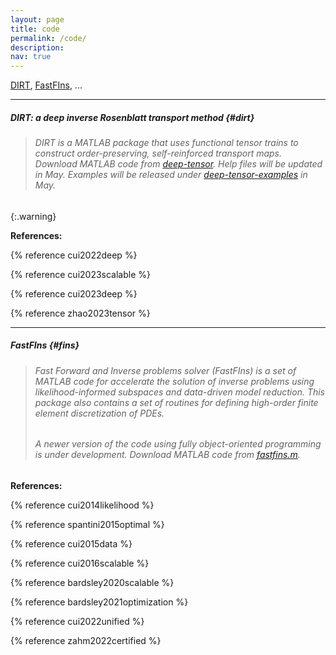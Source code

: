 ```yaml
---
layout: page
title: code
permalink: /code/
description:
nav: true
---
```


[DIRT](#dirt), [FastFIns](#fins), ...

---

##### **DIRT: a deep inverse Rosenblatt transport method** {#dirt}

> ###### DIRT is a MATLAB package that uses functional tensor trains to construct order-preserving, self-reinforced transport maps. Download MATLAB code from [deep-tensor](https://github.com/DeepTransport/deep-tensor). Help files will be updated in May. Examples will be released under [deep-tensor-examples](https://github.com/DeepTransport/deep-tensor-examples) in May.

{:.warning}

**References:**

{% reference cui2022deep %}

{% reference cui2023scalable %}

{% reference cui2023deep %}

{% reference zhao2023tensor %}
 
---

##### **FastFIns** {#fins}

> ###### Fast Forward and Inverse problems solver (FastFIns) is a set of MATLAB code for accelerate the solution of inverse problems using likelihood-informed subspaces and data-driven model reduction. This package also contains a set of routines for defining high-order finite element discretization of PDEs.
>  
> ###### A newer version of the code using fully object-oriented programming is under development. Download MATLAB code from [fastfins.m](https://github.com/fastfins/fastfins.m).

**References:**

{% reference cui2014likelihood %}

{% reference spantini2015optimal %}

{% reference cui2015data %}

{% reference cui2016scalable %}

{% reference bardsley2020scalable %}

{% reference bardsley2021optimization %}

{% reference cui2022unified %}

{% reference zahm2022certified %}
